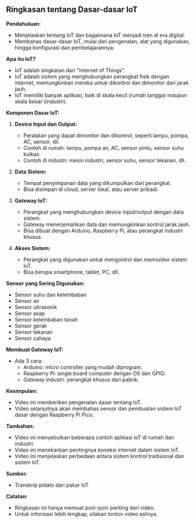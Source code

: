 ## Ringkasan tentang Dasar-dasar IoT

**Pendahuluan:**

* Menjelaskan tentang IoT dan bagaimana IoT menjadi tren di era digital.
* Membahas dasar-dasar IoT, mulai dari pengenalan, alat yang digunakan, hingga konfigurasi dan pembelajarannya.

**Apa itu IoT?**

* IoT adalah singkatan dari "Internet of Things".
* IoT adalah sistem yang menghubungkan perangkat fisik dengan internet, memungkinkan mereka untuk dikontrol dan dimonitor dari jarak jauh.
* IoT memiliki banyak aplikasi, baik di skala kecil (rumah tangga) maupun skala besar (industri).

**Komponen Dasar IoT:**

1. **Device Input dan Output:**
    * Peralatan yang dapat dimonitor dan dikontrol, seperti lampu, pompa, AC, sensor, dll.
    * Contoh di rumah: lampu, pompa air, AC, sensor pintu, sensor suhu kulkas.
    * Contoh di industri: mesin industri, sensor suhu, sensor tekanan, dll.

2. **Data Sistem:**
    * Tempat penyimpanan data yang dikumpulkan dari perangkat.
    * Bisa disimpan di cloud, server lokal, atau server pribadi.

3. **Gateway IoT:**
    * Perangkat yang menghubungkan device input/output dengan data sistem.
    * Gateway menerjemahkan data dan memungkinkan kontrol jarak jauh.
    * Bisa dibuat dengan Arduino, Raspberry Pi, atau perangkat industri khusus.

4. **Akses Sistem:**
    * Perangkat yang digunakan untuk mengontrol dan memonitor sistem IoT.
    * Bisa berupa smartphone, tablet, PC, dll.

**Sensor yang Sering Digunakan:**

* Sensor suhu dan kelembaban
* Sensor air
* Sensor ultrasonik
* Sensor asap
* Sensor kelembaban tanah
* Sensor gerak
* Sensor tekanan
* Sensor cahaya

**Membuat Gateway IoT:**

* Ada 3 cara:
    * Arduino: micro controller yang mudah diprogram.
    * Raspberry Pi: single board computer dengan OS dan GPIO.
    * Gateway industri: perangkat khusus dari pabrik.

**Kesimpulan:**

* Video ini memberikan pengenalan dasar tentang IoT.
* Video selanjutnya akan membahas sensor dan pembuatan sistem IoT dasar dengan Raspberry Pi Pico.

**Tambahan:**

* Video ini menyebutkan beberapa contoh aplikasi IoT di rumah dan industri.
* Video ini menekankan pentingnya koneksi internet dalam sistem IoT.
* Video ini menjelaskan perbedaan antara sistem kontrol tradisional dan sistem IoT.

**Sumber:**

* Transkrip pidato dari pakar IoT

**Catatan:**

* Ringkasan ini hanya memuat poin-poin penting dari video.
* Untuk informasi lebih lengkap, silakan tonton video aslinya.
